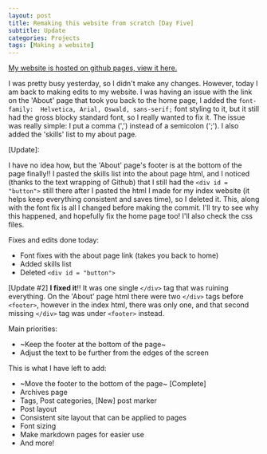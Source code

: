 ```yaml
---
layout: post
title: Remaking this website from scratch [Day Five]
subtitle: Update
categories: Projects
tags: [Making a website]
---
```

[My website is hosted on github pages, view it here.](https://m-watermelon.github.io/WatermelonBlog-2.0/) 

I was pretty busy yesterday, so I didn't make any changes. However, today I am back to making edits to my website. I was having an issue with the link on the 'About' page that took you back to the home page, I added the `font-family:  Helvetica, Arial, Oswald, sans-serif;` font styling to it, but it still had the gross blocky standard font, so I really wanted to fix it. The issue was really simple: I put a comma (',') instead of a semicolon (';'). I also added the 'skills' list to my about page. 

\[Update]:

I have no idea how, but the 'About' page's footer is at the bottom of the page finally!! I pasted the skills list into the about page html, and I noticed (thanks to the text wrapping of Github) that I still had the `<div id = "button">` still there after I pasted the html I made for my index website (it helps keep everything consistent and saves time), so I deleted it. This, along with the font fix is all I changed before making the commit. I'll try to see why this happened, and hopefully fix the home page too! I'll also check the css files.

Fixes and edits done today:
 - Font fixes with the about page link (takes you back to home)
 - Added skills list
 - Deleted `<div id = "button">` 

\[Update #2]
**I fixed it**!! It was one single `</div>` tag that was ruining everything. On the 'About' page html there were two `</div>` tags before `<footer>`, however in the index html, there was only one, and that second missing `</div>` tag was under `<footer>` instead.
 
 Main priorities:
 - ~Keep the footer at the bottom of the page~ 
 - Adjust the text to be further from the edges of the screen


This is what I have left to add:
- ~Move the footer to the bottom of the page~ \[Complete]
- Archives page
- Tags, Post categories, \[New] post marker
- Post layout
- Consistent site layout that can be applied to pages
- Font sizing
- Make markdown pages for easier use
- And more!
